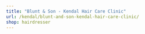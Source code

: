 ```yaml
---
title: "Blunt & Son - Kendal Hair Care Clinic"
url: /kendal/blunt-and-son-kendal-hair-care-clinic/
shop: hairdresser
---
```

